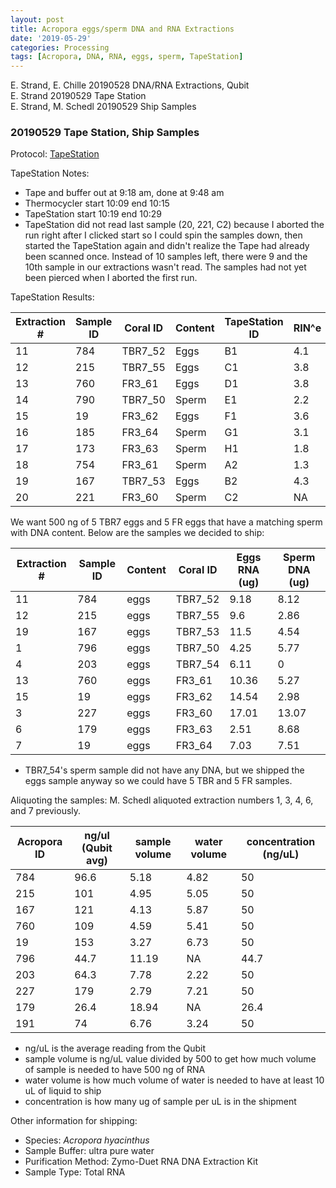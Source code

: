 ```yaml
---
layout: post
title: Acropora eggs/sperm DNA and RNA Extractions
date: '2019-05-29'
categories: Processing
tags: [Acropora, DNA, RNA, eggs, sperm, TapeStation]
---
```


E. Strand, E. Chille 20190528 DNA/RNA Extractions, Qubit  
E. Strand 20190529 Tape Station  
E. Strand, M. Schedl 20190529 Ship Samples

### 20190529 Tape Station, Ship Samples

Protocol: [TapeStation](https://meschedl.github.io/MESPutnam_Open_Lab_Notebook/RNA-TapeStation-Protocol/)

TapeStation Notes:  
- Tape and buffer out at 9:18 am, done at 9:48 am
- Thermocycler start 10:09 end 10:15
- TapeStation start 10:19 end 10:29
- TapeStation did not read last sample (20, 221, C2) because I aborted the run right after I clicked start so I could spin the samples down, then started the TapeStation again and didn't realize the Tape had already been scanned once. Instead of 10 samples left, there were 9 and the 10th sample in our extractions wasn't read. The samples had not yet been pierced when I aborted the first run.   

TapeStation Results:

| Extraction # | Sample ID | Coral ID | Content | TapeStation ID | RIN^e |
|--------------|-----------|----------|---------|----------------|-------|
| 11           | 784       | TBR7_52  | Eggs    | B1             | 4.1   |
| 12           | 215       | TBR7_55  | Eggs    | C1             | 3.8   |
| 13           | 760       | FR3_61   | Eggs    | D1             | 3.8   |
| 14           | 790       | TBR7_50  | Sperm   | E1             | 2.2   |
| 15           | 19        | FR3_62   | Eggs    | F1             | 3.6   |
| 16           | 185       | FR3_64   | Sperm   | G1             | 3.1   |
| 17           | 173       | FR3_63   | Sperm   | H1             | 1.8   |
| 18           | 754       | FR3_61   | Sperm   | A2             | 1.3   |
| 19           | 167       | TBR7_53  | Eggs    | B2             | 4.3   |
| 20           | 221       | FR3_60   | Sperm   | C2             | NA    |

We want 500 ng of 5 TBR7 eggs and 5 FR eggs that have a matching sperm with DNA content. Below are the samples we decided to ship:

| Extraction # | Sample ID | Content | Coral ID | Eggs RNA (ug) | Sperm DNA (ug) |
|--------------|-----------|---------|----------|---------------|----------------|
| 11           | 784       | eggs    | TBR7_52  | 9.18          | 8.12           |
| 12           | 215       | eggs    | TBR7_55  | 9.6           | 2.86           |
| 19           | 167       | eggs    | TBR7_53  | 11.5          | 4.54           |
| 1            | 796       | eggs    | TBR7_50  | 4.25          | 5.77           |
| 4            | 203       | eggs    | TBR7_54  | 6.11          | 0              |
| 13           | 760       | eggs    | FR3_61   | 10.36         | 5.27           |
| 15           | 19        | eggs    | FR3_62   | 14.54         | 2.98           |
| 3            | 227       | eggs    | FR3_60   | 17.01         | 13.07          |
| 6            | 179       | eggs    | FR3_63   | 2.51          | 8.68           |
| 7            | 19        | eggs    | FR3_64   | 7.03          | 7.51           |

- TBR7_54's sperm sample did not have any DNA, but we shipped the eggs sample anyway so we could have 5 TBR and 5 FR samples.

Aliquoting the samples:
M. Schedl aliquoted extraction numbers 1, 3, 4, 6, and 7 previously.


| Acropora ID | ng/ul (Qubit avg) | sample volume | water volume | concentration (ng/uL) |
|-------------|-------------------|---------------|--------------|---------------|
| 784         | 96.6              | 5.18          | 4.82         | 50            |
| 215         | 101               | 4.95          | 5.05         | 50            |
| 167         | 121               | 4.13          | 5.87         | 50            |
| 760         | 109               | 4.59          | 5.41         | 50            |
| 19          | 153               | 3.27          | 6.73         | 50            |
| 796         | 44.7              | 11.19         | NA        | 44.7          |
| 203         | 64.3              | 7.78          | 2.22         | 50            |
| 227         | 179               | 2.79          | 7.21         | 50            |
| 179         | 26.4              | 18.94         | NA        | 26.4          |
| 191         | 74                | 6.76          | 3.24         | 50            |

- ng/uL is the average reading from the Qubit
- sample volume is ng/uL value divided by 500 to get how much volume of sample is needed to have 500 ng of RNA
- water volume is how much volume of water is needed to have at least 10 uL of liquid to ship
- concentration is how many ug of sample per uL is in the shipment

Other information for shipping:
- Species: *Acropora hyacinthus*
- Sample Buffer: ultra pure water
- Purification Method: Zymo-Duet RNA DNA Extraction Kit
- Sample Type: Total RNA

